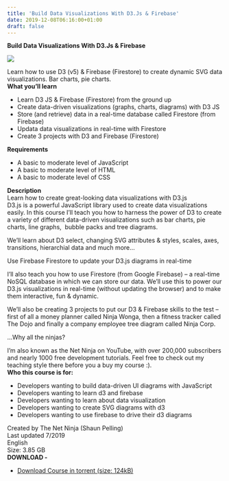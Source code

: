 ```yaml
---
title: 'Build Data Visualizations With D3.Js & Firebase'
date: 2019-12-08T06:16:00+01:00
draft: false
---
```


**Build Data Visualizations With D3.Js & Firebase**  

[![](https://1.bp.blogspot.com/-6n7DvA8LXyU/XeyGMfWinOI/AAAAAAAABzk/8GH_s8wxfcw0rlnm0JIQgBX64j5KErPVACNcBGAsYHQ/s400/1918908_8c89.jpg)](https://1.bp.blogspot.com/-6n7DvA8LXyU/XeyGMfWinOI/AAAAAAAABzk/8GH_s8wxfcw0rlnm0JIQgBX64j5KErPVACNcBGAsYHQ/s1600/1918908_8c89.jpg)

Learn how to use D3 (v5) & Firebase (Firestore) to create dynamic SVG data visualizations. Bar charts, pie charts.  
**What you’ll learn**  

*   Learn D3 JS & Firebase (Firestore) from the ground up
*   Create data-driven visualizations (graphs, charts, diagrams) with D3 JS
*   Store (and retrieve) data in a real-time database called Firestore (from Firebase)
*   Updata data visualizations in real-time with Firestore
*   Create 3 projects with D3 and Firebase (Firestore)

**Requirements**  

*   A basic to moderate level of JavaScript
*   A basic to moderate level of HTML
*   A basic to moderate level of CSS

**Description**  
Learn how to create great-looking data visualizations with D3.js  
D3.js is a powerful JavaScript library used to create data visualizations easily. In this course I’ll teach you how to harness the power of D3 to create a variety of different data-driven visualizations such as bar charts, pie charts, line graphs,  bubble packs and tree diagrams.  
  
We’ll learn about D3 select, changing SVG attributes & styles, scales, axes, transitions, hierarchial data and much more…  
  
Use Firebase Firestore to update your D3.js diagrams in real-time  
  
I’ll also teach you how to use Firestore (from Google Firebase) – a real-time NoSQL database in which we can store our data. We’ll use this to power our D3.js visualizations in real-time (without updating the browser) and to make them interactive, fun & dynamic.  
  
We’ll also be creating 3 projects to put our D3 & Firebase skills to the test – first of all a money planner called Ninja Wonga, then a fitness tracker called The Dojo and finally a company employee tree diagram called Ninja Corp.  
  
…Why all the ninjas?  
  
I’m also known as the Net Ninja on YouTube, with over 200,000 subscribers and nearly 1000 free development tutorials. Feel free to check out my teaching style there before you a buy my course :).  
**Who this course is for:**  

*   Developers wanting to build data-driven UI diagrams with JavaScript
*   Developers wanting to learn d3 and firebase
*   Developers wanting to learn about data visualization
*   Developers wanting to create SVG diagrams with d3
*   Developers wanting to use firebase to drive their d3 diagrams

Created by The Net Ninja (Shaun Pelling)  
Last updated 7/2019  
English  
Size: 3.85 GB  
**DOWNLOAD -**

*   [Download Course in torrent (size: 124kB)](https://ckk.ai/skZDMJf)
